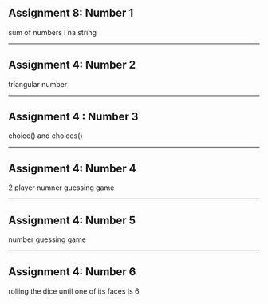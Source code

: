## Assignment 8: Number 1
sum of numbers i na string
__________
## Assignment 4: Number 2
triangular number
__________
## Assignment 4 : Number 3
choice() and choices() 
__________
## Assignment 4: Number 4
2 player numner guessing game
__________
## Assignment 4: Number 5
number guessing game
__________
## Assignment 4: Number 6
rolling the dice until one of its faces is 6
